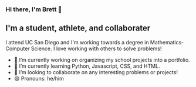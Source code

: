 ### Hi there, I'm Brett 👋 

## I'm a student, athlete, and collaborater

I attend UC San Diego and I'm working towards a degree in Mathematics-Computer Science. I love working with others to solve problems!

- 🔭 I’m currently working on organizing my school projects into a portfolio.
- 🌱 I’m currently learning Python, Javascript, CSS, and HTML.
- 👯 I’m looking to collaborate on any interesting problems or projects!
- 😄 Pronouns: he/him
